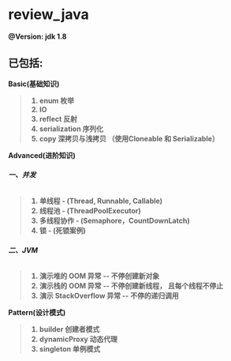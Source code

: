 # review_java


<b>@Version: jdk 1.8</b>


已包括:
---

<b>Basic(基础知识)<b>
 > 1. enum 枚举
 > 2. IO
 > 3. reflect 反射
 > 4. serialization 序列化 
 > 5. copy 深拷贝与浅拷贝 （使用Cloneable 和 Serializable）

 <b>Advanced(进阶知识)</b>
 
 ######  <b>一、并发 </b>
 > 1. 单线程 - (Thread, Runnable, Callable)
 > 2. 线程池 - (ThreadPoolExecutor)
 > 3. 多线程协作 - (Semaphore，CountDownLatch)
 > 4. 锁 - (死锁案例)

 ######  <b>二、JVM </b>
 > 1. 演示堆的 OOM 异常  -- 不停创建新对象
 > 2. 演示栈的 OOM 异常  -- 不停创建新线程， 且每个线程不停止
 > 3. 演示 StackOverflow 异常 -- 不停的递归调用
 

 <b>Pattern(设计模式)</b>
   
 > 1. builder 创建者模式
 > 2. dynamicProxy 动态代理
 > 3. singleton 单例模式
      


